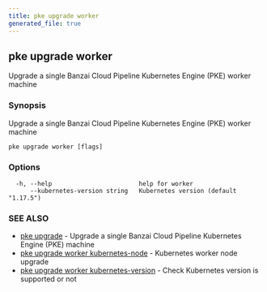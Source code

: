 ```yaml
---
title: pke upgrade worker
generated_file: true
---
```

## pke upgrade worker

Upgrade a single Banzai Cloud Pipeline Kubernetes Engine (PKE) worker machine

### Synopsis

Upgrade a single Banzai Cloud Pipeline Kubernetes Engine (PKE) worker machine

```
pke upgrade worker [flags]
```

### Options

```
  -h, --help                        help for worker
      --kubernetes-version string   Kubernetes version (default "1.17.5")
```

### SEE ALSO

* [pke upgrade](/docs/pke/cli/reference/pke_upgrade/)	 - Upgrade a single Banzai Cloud Pipeline Kubernetes Engine (PKE) machine
* [pke upgrade worker kubernetes-node](/docs/pke/cli/reference/pke_upgrade_worker_kubernetes-node/)	 - Kubernetes worker node upgrade
* [pke upgrade worker kubernetes-version](/docs/pke/cli/reference/pke_upgrade_worker_kubernetes-version/)	 - Check Kubernetes version is supported or not

